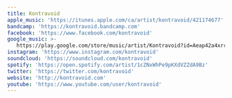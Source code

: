 ```yaml
---
title: Kontravoid
apple_music: 'https://itunes.apple.com/ca/artist/kontravoid/421174677'
bandcamp: 'https://kontravoid.bandcamp.com'
facebook: 'https://www.facebook.com/kontravoid'
google_music: >-
   https://play.google.com/store/music/artist/Kontravoid?id=Aeap42a4xrrl3s6k3r5cnwvc74i
instagram: 'https://www.instagram.com/kontravoid'
soundcloud: 'https://soundcloud.com/kontravoid'
spotify: 'https://open.spotify.com/artist/1cZNxWhPe9pKXdVZZdA9Bz'
twitter: 'https://twitter.com/kontravoid'
website: 'http://kontravoid.com'
youtube: 'https://www.youtube.com/user/kontravoid'
---
```

